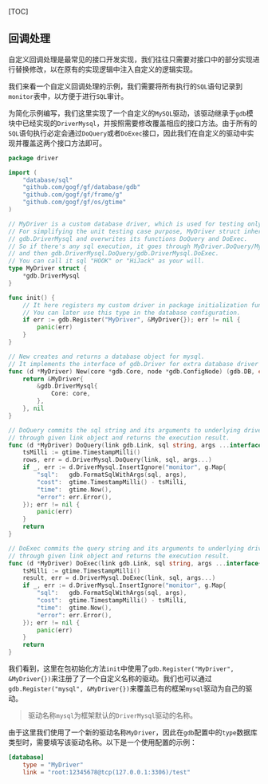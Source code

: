 [TOC]


## 回调处理

自定义回调处理是最常见的接口开发实现，我们往往只需要对接口中的部分实现进行替换修改，以在原有的实现逻辑中注入自定义的逻辑实现。

我们来看一个自定义回调处理的示例，我们需要将所有执行的`SQL`语句记录到`monitor`表中，以方便于进行`SQL`审计。

为简化示例编写，我们这里实现了一个自定义的`MySQL`驱动，该驱动继承于`gdb`模块中已经实现的`DriverMysql`，并按照需要修改覆盖相应的接口方法。由于所有的`SQL`语句执行必定会通过`DoQuery`或者`DoExec`接口，因此我们在自定义的驱动中实现并覆盖这两个接口方法即可。

```go
package driver

import (
	"database/sql"
	"github.com/gogf/gf/database/gdb"
	"github.com/gogf/gf/frame/g"
	"github.com/gogf/gf/os/gtime"
)

// MyDriver is a custom database driver, which is used for testing only.
// For simplifying the unit testing case purpose, MyDriver struct inherits the mysql driver
// gdb.DriverMysql and overwrites its functions DoQuery and DoExec.
// So if there's any sql execution, it goes through MyDriver.DoQuery/MyDriver.DoExec firstly
// and then gdb.DriverMysql.DoQuery/gdb.DriverMysql.DoExec.
// You can call it sql "HOOK" or "HiJack" as your will.
type MyDriver struct {
	*gdb.DriverMysql
}

func init() {
	// It here registers my custom driver in package initialization function "init".
	// You can later use this type in the database configuration.
	if err := gdb.Register("MyDriver", &MyDriver{}); err != nil {
		panic(err)
	}
}

// New creates and returns a database object for mysql.
// It implements the interface of gdb.Driver for extra database driver installation.
func (d *MyDriver) New(core *gdb.Core, node *gdb.ConfigNode) (gdb.DB, error) {
	return &MyDriver{
		&gdb.DriverMysql{
			Core: core,
		},
	}, nil
}

// DoQuery commits the sql string and its arguments to underlying driver
// through given link object and returns the execution result.
func (d *MyDriver) DoQuery(link gdb.Link, sql string, args ...interface{}) (rows *sql.Rows, err error) {
	tsMilli := gtime.TimestampMilli()
	rows, err = d.DriverMysql.DoQuery(link, sql, args...)
	if _, err := d.DriverMysql.InsertIgnore("monitor", g.Map{
		"sql":   gdb.FormatSqlWithArgs(sql, args),
		"cost":  gtime.TimestampMilli() - tsMilli,
		"time":  gtime.Now(),
		"error": err.Error(),
	}); err != nil {
		panic(err)
	}
	return
}

// DoExec commits the query string and its arguments to underlying driver
// through given link object and returns the execution result.
func (d *MyDriver) DoExec(link gdb.Link, sql string, args ...interface{}) (result sql.Result, err error) {
	tsMilli := gtime.TimestampMilli()
	result, err = d.DriverMysql.DoExec(link, sql, args...)
	if _, err := d.DriverMysql.InsertIgnore("monitor", g.Map{
		"sql":   gdb.FormatSqlWithArgs(sql, args),
		"cost":  gtime.TimestampMilli() - tsMilli,
		"time":  gtime.Now(),
		"error": err.Error(),
	}); err != nil {
		panic(err)
	}
	return
}
```
我们看到，这里在包初始化方法`init`中使用了`gdb.Register("MyDriver", &MyDriver{})`来注册了了一个自定义名称的驱动。我们也可以通过`gdb.Register("mysql", &MyDriver{})`来覆盖已有的框架`mysql`驱动为自己的驱动。

> 驱动名称`mysql`为框架默认的`DriverMysql`驱动的名称。

由于这里我们使用了一个新的驱动名称`MyDriver`，因此在`gdb`配置中的`type`数据库类型时，需要填写该驱动名称。以下是一个使用配置的示例：
```toml
[database]
	type = "MyDriver"
	link = "root:12345678@tcp(127.0.0.1:3306)/test"
```
















